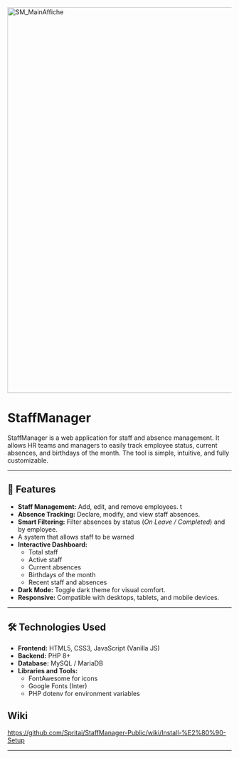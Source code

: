 <img width="1649" height="867" alt="SM_MainAffiche" src="https://github.com/user-attachments/assets/8e61c902-039b-4ddd-93b0-ee4da1c1bad7" />


# StaffManager


StaffManager is a web application for staff and absence management. It allows HR teams and managers to easily track employee status, current absences, and birthdays of the month. The tool is simple, intuitive, and fully customizable.

---

## 📌 Features

- **Staff Management:** Add, edit, and remove employees.  t
- **Absence Tracking:** Declare, modify, and view staff absences.  
- **Smart Filtering:** Filter absences by status (*On Leave / Completed*) and by employee.
- A system that allows staff to be warned
- **Interactive Dashboard:**
  - Total staff
  - Active staff
  - Current absences
  - Birthdays of the month
  - Recent staff and absences
- **Dark Mode:** Toggle dark theme for visual comfort.  
- **Responsive:** Compatible with desktops, tablets, and mobile devices.  

---

## 🛠 Technologies Used

- **Frontend:** HTML5, CSS3, JavaScript (Vanilla JS)  
- **Backend:** PHP 8+  
- **Database:** MySQL / MariaDB  
- **Libraries and Tools:**
  - FontAwesome for icons
  - Google Fonts (Inter)
  - PHP dotenv for environment variables
 
    
## Wiki

https://github.com/Spritai/StaffManager-Public/wiki/Install-%E2%80%90-Setup

---

